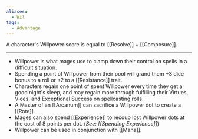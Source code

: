 ```yaml
---
aliases:
  - Wil
tags:
  - Advantage
---
```

A character's Willpower score is equal to [[Resolve]] + [[Composure]].

---

- Willpower is what mages use to clamp down their control on spells in a difficult situation.
- Spending a point of Willpower from their pool will grand them +3 dice bonus to a roll or +2 to a [[Resistance]] trait.
- Characters regain one point of spent Willpower every time they get a good night's sleep, and may regain more through fulfilling their Virtues, Vices, and Exceptional Success on spellcasting rolls.
- A Master of an [[Arcanum]] can sacrifice a Willpower dot to create a [[Rote]].
- Mages can also spend [[Experience]] to recoup lost Willpower dots at the cost of 8 points per dot. (*See: [[Spending Experience]]*)
- Willpower can be used in conjunction with [[Mana]].